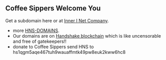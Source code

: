 ## Coffee Sippers Welcome You

Get a subdomain here or at [Inner I Net Company](https://innerinetcompany.carrd.co/).

- more [HNS-DOMAINS](http://home.hns-domains/).
- Our domains are on [Handshake blockchain](https://handshake.org/) which is like uncensorable and free of gatekeepers!! 
- donate to Coffee Sippers send HNS to hs1qgm5aqe467tuh9wauaffmtk49pw8euk2kww6hc8

